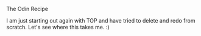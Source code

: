 The Odin Recipe

I am just starting out again with TOP and have tried to delete and redo from scratch.
Let's see where this takes me. :)

